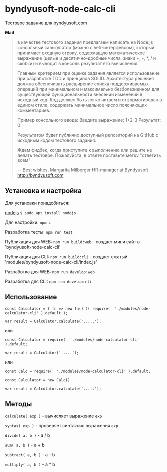 # byndyusoft-node-calc-cli
Тестовое задание для byndyusoft.com

**Mail**

> в качестве тестового задания предлагаем написать на Node.js консольный калькулятор (можно с веб-интерфейсом), который принимает входную строку, содержащую математическое выражение (целые и десятично-дробные числа, знаки +, -, *, / и скобки) и выводит в консоль результат его вычисления.
>
> Главным критерием при оценке задания является использование при разработке TDD и принципов SOLID. Архитектура решения должна обеспечивать расширение списка поддерживаемых операций при минимальном и максимально безболезненном для существующей функциональности внесении изменений в исходный код. Код должен быть легко читаем и отформатирован в едином стиле, содержать минимальное число поясняющих комментариев.
>
> Пример консольного ввода:
> Введите выражение: 1+2-3
> Результат: 0
>
> Результатом будет публично доступный репозиторий на GitHub с исходным кодом тестового задания.
>
> Ждем фидбек, когда приступите к выполнению или решите не делать тестовое. Пожалуйста, в ответе поставьте метку "ответить всем"
>
> -- 
> Best wishes,
> Margarita Milberger
> HR-manager at Byndyusoft http://byndyusoft.com

## Установка и настройка

Для установки понадобиться:

[nodejs](https://nodejs.org/ "nodejs") ```$ sudo apt install nodejs```

Для настройки: ```npm i```

Разработка тесты: ```npm run test```

Публикация для WEB: ```npm run build:web``` - создает мини сайт в 'byndyusoft-node-calc-cli'

Публикация для CLI: ```npm run build:cli``` - создает сжатый 'modules/byndyusoft-node-calc-cli/index.js'

Разработка для WEB: ```npm run develop:web```

Разработка для CLI: ```npm run develop:cli```

## Использование

```
const Calculator = ( fn => new fn() )( require(  './modules/node-calculator-cli' ).default );

var result = Calculator.calculate('.....');

```

или

```
const Calculator = require(  './modules/node-calculator-cli' ).default;

var result = Calculator('.....');
```

или

```
const Calc = require(  './modules/node-calculator-cli' ).default;

const Calculator = new Calc()

var result = Calculator.calculate('.....');
```


## Методы

`calculate( exp )` - вычисляет выражение `exp`

`syntax( exp )` - проверяет синтаксис  выражения `exp`

`divide( a, b )` - a / b

`sum( a, b )` - a + b

`subtract( a, b )` - a - b

`multiply( a, b )` - a * b
